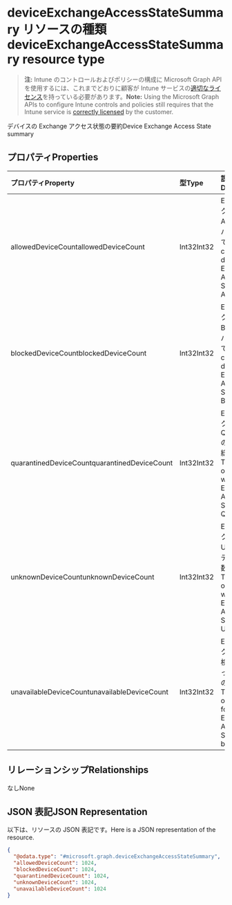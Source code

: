 # <a name="deviceexchangeaccessstatesummary-resource-type"></a><span data-ttu-id="afe41-101">deviceExchangeAccessStateSummary リソースの種類</span><span class="sxs-lookup"><span data-stu-id="afe41-101">deviceExchangeAccessStateSummary resource type</span></span>

> <span data-ttu-id="afe41-102">**注:** Intune のコントロールおよびポリシーの構成に Microsoft Graph API を使用するには、これまでどおりに顧客が Intune サービスの[適切なライセンス](https://go.microsoft.com/fwlink/?linkid=839381)を持っている必要があります。</span><span class="sxs-lookup"><span data-stu-id="afe41-102">**Note:** Using the Microsoft Graph APIs to configure Intune controls and policies still requires that the Intune service is [correctly licensed](https://go.microsoft.com/fwlink/?linkid=839381) by the customer.</span></span>

<span data-ttu-id="afe41-103">デバイスの Exchange アクセス状態の要約</span><span class="sxs-lookup"><span data-stu-id="afe41-103">Device Exchange Access State summary</span></span>
## <a name="properties"></a><span data-ttu-id="afe41-104">プロパティ</span><span class="sxs-lookup"><span data-stu-id="afe41-104">Properties</span></span>
|<span data-ttu-id="afe41-105">プロパティ</span><span class="sxs-lookup"><span data-stu-id="afe41-105">Property</span></span>|<span data-ttu-id="afe41-106">型</span><span class="sxs-lookup"><span data-stu-id="afe41-106">Type</span></span>|<span data-ttu-id="afe41-107">説明</span><span class="sxs-lookup"><span data-stu-id="afe41-107">Description</span></span>|
|:---|:---|:---|
|<span data-ttu-id="afe41-108">allowedDeviceCount</span><span class="sxs-lookup"><span data-stu-id="afe41-108">allowedDeviceCount</span></span>|<span data-ttu-id="afe41-109">Int32</span><span class="sxs-lookup"><span data-stu-id="afe41-109">Int32</span></span>|<span data-ttu-id="afe41-110">Exchange アクセス状態が Allowed のデバイスの総数です。</span><span class="sxs-lookup"><span data-stu-id="afe41-110">Total count of devices with Exchange Access State: Allowed.</span></span>|
|<span data-ttu-id="afe41-111">blockedDeviceCount</span><span class="sxs-lookup"><span data-stu-id="afe41-111">blockedDeviceCount</span></span>|<span data-ttu-id="afe41-112">Int32</span><span class="sxs-lookup"><span data-stu-id="afe41-112">Int32</span></span>|<span data-ttu-id="afe41-113">Exchange アクセス状態が Blocked のデバイスの総数です。</span><span class="sxs-lookup"><span data-stu-id="afe41-113">Total count of devices with Exchange Access State: Blocked.</span></span>|
|<span data-ttu-id="afe41-114">quarantinedDeviceCount</span><span class="sxs-lookup"><span data-stu-id="afe41-114">quarantinedDeviceCount</span></span>|<span data-ttu-id="afe41-115">Int32</span><span class="sxs-lookup"><span data-stu-id="afe41-115">Int32</span></span>|<span data-ttu-id="afe41-116">Exchange アクセス状態が Quarantined のデバイスの総数です。</span><span class="sxs-lookup"><span data-stu-id="afe41-116">Total count of devices with Exchange Access State: Quarantined.</span></span>|
|<span data-ttu-id="afe41-117">unknownDeviceCount</span><span class="sxs-lookup"><span data-stu-id="afe41-117">unknownDeviceCount</span></span>|<span data-ttu-id="afe41-118">Int32</span><span class="sxs-lookup"><span data-stu-id="afe41-118">Int32</span></span>|<span data-ttu-id="afe41-119">Exchange アクセス状態が Unknown のデバイスの総数です。</span><span class="sxs-lookup"><span data-stu-id="afe41-119">Total count of devices with Exchange Access State: Unknown.</span></span>|
|<span data-ttu-id="afe41-120">unavailableDeviceCount</span><span class="sxs-lookup"><span data-stu-id="afe41-120">unavailableDeviceCount</span></span>|<span data-ttu-id="afe41-121">Int32</span><span class="sxs-lookup"><span data-stu-id="afe41-121">Int32</span></span>|<span data-ttu-id="afe41-122">Exchange アクセス状態を検出できなかったデバイスの総数です。</span><span class="sxs-lookup"><span data-stu-id="afe41-122">Total count of devices for which no Exchange Access State could be found.</span></span>|

## <a name="relationships"></a><span data-ttu-id="afe41-123">リレーションシップ</span><span class="sxs-lookup"><span data-stu-id="afe41-123">Relationships</span></span>
<span data-ttu-id="afe41-124">なし</span><span class="sxs-lookup"><span data-stu-id="afe41-124">None</span></span>
## <a name="json-representation"></a><span data-ttu-id="afe41-125">JSON 表記</span><span class="sxs-lookup"><span data-stu-id="afe41-125">JSON Representation</span></span>
<span data-ttu-id="afe41-126">以下は、リソースの JSON 表記です。</span><span class="sxs-lookup"><span data-stu-id="afe41-126">Here is a JSON representation of the resource.</span></span>
<!-- {
  "blockType": "resource",
  "@odata.type": "microsoft.graph.deviceExchangeAccessStateSummary"
}
-->
``` json
{
  "@odata.type": "#microsoft.graph.deviceExchangeAccessStateSummary",
  "allowedDeviceCount": 1024,
  "blockedDeviceCount": 1024,
  "quarantinedDeviceCount": 1024,
  "unknownDeviceCount": 1024,
  "unavailableDeviceCount": 1024
}
```



